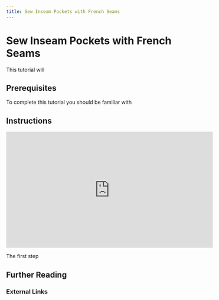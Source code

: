```yaml
---
title: Sew Inseam Pockets with French Seams
---
```


# Sew Inseam Pockets with French Seams

This tutorial will

## Prerequisites

To complete this tutorial you should be familiar with

## Instructions

<div class="responsive-iframe-container"><iframe width="560" height="315" src="https://www.youtube.com/embed/aAtHwDDE5mo" title="YouTube video player" frameborder="0" allow="accelerometer; autoplay; clipboard-write; encrypted-media; gyroscope; picture-in-picture" allowfullscreen></iframe></div>

The first step

## Further Reading

### External Links
